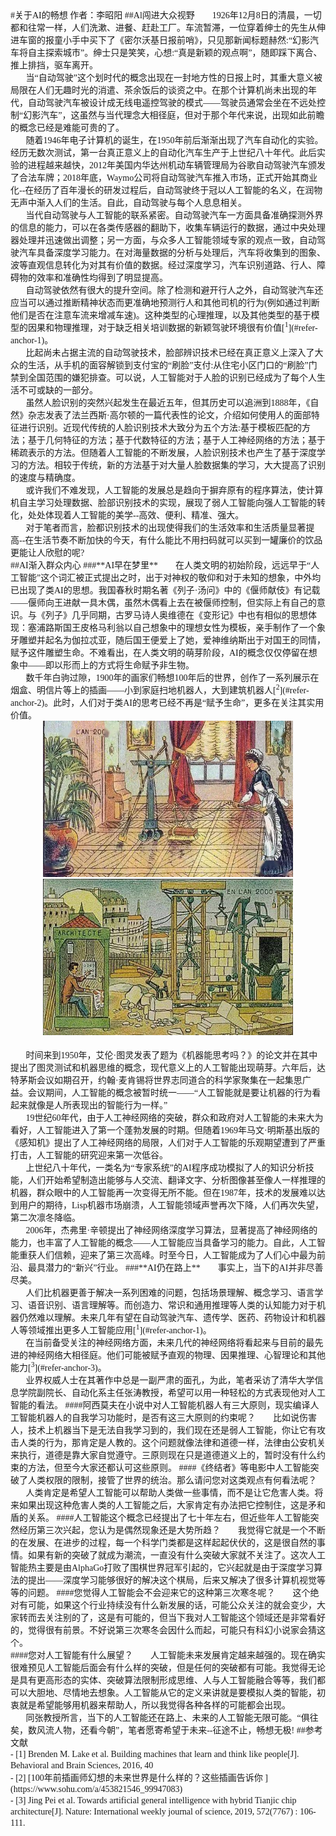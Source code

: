 <font face="宋体" >
#关于AI的畅想
作者：李昭阳
</font>
<font face="宋体" >
##Al闯进大众视野
&ensp;&ensp;&ensp;
1926年12月8日的清晨，一切都和往常一样，人们洗漱、进餐、赶赴工厂。车流暂滞，一位穿着绅士的先生从伸进车窗的报童小手中买下了《密尔沃基日报前哨》，只见那新闻标题赫然:“幻影汽车将自主探索城市”。绅士只是笑笑，心想:“真是新颖的观点啊”，随即踩下离合、推上排挡，驱车离开。
<br>
&ensp;&ensp;&ensp;
当“自动驾驶”这个划时代的概念出现在一封地方性的日报上时，其重大意义被局限在人们无趣时光的消遣、茶余饭后的谈资之中。在那个计算机尚未出现的年代，自动驾驶汽车被设计成无线电遥控驾驶的模式——驾驶员通常会坐在不远处控制“幻影汽车”，这虽然与当代理念大相径庭，但对于那个年代来说，出现如此前瞻的概念已经是难能可贵的了。
<br>
&ensp;&ensp;&ensp;
随着1946年电子计算机的诞生，在1950年前后渐渐出现了汽车自动化的实验。经历无数次测试，第一台真正意义上的自动化汽车生产于上世纪八十年代。此后实验的进程越来越快，2012年美国内华达州机动车辆管理局为谷歌自动驾驶汽车颁发了合法车牌；2018年底，Waymo公司将自动驾驶汽车推入市场，正式开始其商业化--在经历了百年漫长的研发过程后，自动驾驶终于冠以人工智能的名义，在润物无声中渐入人们的生活。自此，自动驾驶与每个人息息相关。
<br>
&ensp;&ensp;&ensp;
当代自动驾驶与人工智能的联系紧密。自动驾驶汽车一方面具备准确探测外界的信息的能力，可以在各类传感器的翻助下，收集车辆运行的数据，通过中央处理器处理并迅速做出调整；另一方面，与众多人工智能领域专家的观点一致，自动驾驶汽车具备深度学习能力。在对海量数据的分析与处理后，汽车将收集到的图象、波等直观信息转化为对其有价值的数据。经过深度学习，汽车识别道路、行人、障碍物的效率和准确性均得到了明显提高。 
<br>
&ensp;&ensp;&ensp;
自动驾驶依然有很大的提升空间。除了检测和避开行人之外，自动驾驶汽车还应当可以通过推断精神状态而更准确地预测行人和其他司机的行为(例如通过判断他们是否在注意车流来增减车速)。这种类型的心理推理，以及其他类型的基于模型的因果和物理推理，对于缺乏相关培训数据的新颖驾驶环境很有价值[<sup>1</sup>](#refer-anchor-1)。
<br>
&ensp;&ensp;&ensp;
比起尚未占据主流的自动驾驶技术，脸部辨识技术已经在真正意义上深入了大众的生活，从手机的面容解锁到支付宝的“刷脸”支付:从住宅小区门口的“刷脸”门禁到全国范围的嫌犯排查。可以说，人工智能对于人脸的识别已经成为了每个人生活不可或缺的一部分。
<br>
&ensp;&ensp;&ensp;
虽然人脸识别的突然兴起发生在最近五年，但其历史可以追洲到1888年，《自然》杂志发表了法兰西斯·高尔顿的一篇代表性的论文，介绍如何使用人的面部特征进行识别。近现代传统的人脸识别技术大致分为五个方法:基于模板匹配的方法；基于几何特征的方法；基于代数特征的方法；基于人工神经网络的方法；基于稀疏表示的方法。但随着人工智能的不断发展，人脸识别技术也产生了基于深度学习的方法。相较于传统，新的方法基于对大量人脸数据集的学习，大大提高了识别的速度与精确度。
<br>
&ensp;&ensp;&ensp;
或许我们不难发现，人工智能的发展总是趋向于摒弃原有的程序算法，使计算机自主学习处理数据、脸部识别技术的实现，展现了弱人工智能向强人工智能的转化，处处体现着人工智能的美学--高效、便利、精准、强大。
<br>
&ensp;&ensp;&ensp;
对于笔者而言，脸都识别技术的出现使得我们的生活效率和生活质量显著提高--在生活节奏不断加快的今天，有什么能比不用扫码就可以买到一罐廉价的饮品更能让人欣慰的呢?
<div STYLE="page-break-after: always;"></div>
##AI渐入群众内心
</font>
<font face="黑体">
###**AI早在梦里**
</font>
<font face="宋体">
&ensp;&ensp;&ensp;
在人类文明的初始阶段，远远早于“人工智能”这个词汇被正式提出之时，出于对神权的敬仰和对于未知的想象，中外均已出现了类AI的思想。我国春秋时期名著《列子·汤问》中的《偃师献伎》有记载——偃师向王进献一具木偶，虽然木偶看上去在被偃师控制，但实际上有自己的意识。与《列子》几乎同期，古罗马诗人奥维德在《变形记》中也有相似的思想体现：塞浦路斯国王皮格马利翁以自己想象中的理想女性为模板，亲手制作了一个象牙雕塑并起名为伽拉忒亚，随后国王便爱上了她，爱神维纳斯出于对国王的同情，赋予这件雕塑生命。不难看出，在人类文明的萌芽阶段，AI的概念仅仅停留在想象中——即以形而上的方式将生命赋予非生物。
<br>
&ensp;&ensp;&ensp;
数千年白驹过隙，1900年的画家们畅想100年后的世界，创作了一系列展示在烟盒、明信片等上的插画——小到家庭扫地机器人，大到建筑机器人[<sup>2</sup>](#refer-anchor-2)。此时，人们对于类AI的思考已经不再是“赋予生命”，更多在关注其实用价值。
</font>

<center>
<img src="./1.jpg" width = "400" height = "250" ><img src="./2.jpg" width = "400" height = "250">
</center>
<font face="宋体">
<br>
&ensp;&ensp;&ensp;
时间来到1950年，艾伦·图灵发表了题为《机器能思考吗？》的论文并在其中提出了图灵测试和机器思维的概念，现代意义上的人工智能出现萌芽。六年后，达特茅斯会议如期召开，约翰·麦肯锡将世界志同道合的科学家聚集在一起集思广益。会议期间，人工智能的概念被暂时统一——“人工智能就是要让机器的行为看起来就像是人所表现出的智能行为一样。” 
<br>
&ensp;&ensp;&ensp;
19世纪60年代，由于人工神经网络的突破，群众和政府对人工智能的未来大为看好，人工智能进入了第一个蓬勃发展的时期。但随着1969年马文·明斯基出版的《感知机》提出了人工神经网络的局限，人们对于人工智能的乐观期望遭到了严重打击，人工智能的研究迎来第一次低谷。
<br>
&ensp;&ensp;&ensp;
上世纪八十年代，一类名为“专家系统”的AI程序成功模拟了人的知识分析技能，人们开始希望制造出能够与人交流、翻译文字、分析图像甚至像人一样推理的机器，群众眼中的人工智能再一次变得无所不能。但在1987年，技术的发展难以达到用户的期待，Lisp机器市场崩溃，人工智能领域声誉再次下降，人们再次失望，第二次凛冬降临。
<br>
&ensp;&ensp;&ensp;
2006年，杰弗里·辛顿提出了神经网络深度学习算法，显著提高了神经网络的能力，也丰富了人工智能的概念——人工智能应当具备学习的能力。自此，人工智能重获人们信赖，迎来了第三次高峰。时至今日，人工智能成为了人们心中最为前沿、最具潜力的“新兴”行业。
</font>
<font face="黑体">
###**AI仍在路上**
</font>
<font face="宋体">
&ensp;&ensp;&ensp;
事实上，当下的AI并非尽善尽美。
<br>
&ensp;&ensp;&ensp;
人们比机器更善于解决一系列困难的问题，包括场景理解、概念学习、语言学习、语音识别、语言理解等。而创造力、常识和通用推理等人类的认知能力对于机器仍然难以理解。未来几年有望在自动驾驶汽车、遗传学、医药、药物设计和机器人等领域推出更多人工智能应用[<sup>1</sup>](#refer-anchor-1)。
<br>
&ensp;&ensp;&ensp;
在当前备受关注的神经网络方面，未来几代的神经网络将看起来与目前的最先进的神经网络大相径庭。他们可能被赋予直观的物理、因果推理、心智理论和其他能力[<sup>3</sup>](#refer-anchor-3)。 
<br>
&ensp;&ensp;&ensp;
业界权威人士在其著作中总是一副严肃的面孔，为此，笔者采访了清华大学信息学院副院长、自动化系主任张涛教授，希望可以用一种轻松的方式表现他对人工智能的看法。
</font>
<font face="楷体">
####阿西莫夫在小说中对人工智能机器人有三大原则，现实编译人工智能机器人的自我学习功能时，是否有这三大原则的约束呢？
</font>
<font face="宋体">
&ensp;&ensp;&ensp;
比如说伤害人，技术上机器当下是无法自我学习到的，我们现在还是弱人工智能，你让它有攻击人类的行为，那肯定是人教的。这个问题就像法律和道德一样，法律由公安机关来执行，道德是靠大家自觉遵守。三原则现在只是道德道义上的，暂时没有什么约束的方法，但至今大家还都认可这些原则。
</font> 
<font face="楷体">
####《终结者》等电影中人工智能突破了人类权限的限制，接管了世界的统治。那么请问您对这类观点有何看法呢？
</font>
<font face="宋体">
&ensp;&ensp;&ensp;
人类肯定是希望人工智能可以帮助人类做一些事情，而不是让它危害人类。将来如果出现这种危害人类的人工智能之后，大家肯定有办法把它控制住，这是矛和盾的关系。
</font>
<font face="楷体">
####人工智能这个概念已经提出了七十年左右，但近些年人工智能突然经历第三次兴起，您认为是偶然现象还是大势所趋？
</font>
<font face="宋体">
&ensp;&ensp;&ensp;
我觉得它就是一个不断的在发展、在进步的过程，每一个科学门类都是这样起起伏伏的，这是很自然的事情。如果有新的突破了就成为潮流，一直没有什么突破大家就不关注了。这次人工智能热主要是由AlphaGo打败了围棋世界冠军引起的，它兴起就是由于深度学习算法的提出——深度学习能够很好的解决这个棋局，后来又解决了很多计算机视觉等等的问题。
</font>
<font face="楷体">
####您觉得人工智能会不会迎来它的这种第三次寒冬呢？
</font>
<font face="宋体">
&ensp;&ensp;&ensp;
这个绝对有可能，如果这个行业持续没有什么新发展的话，可能公众关注的就会变少，大家转而去关注别的了，这是有可能的，但当下我对人工智能这个领域还是非常看好的，觉得很有前景。不好说第三次寒冬会因什么而起，可能只有科幻小说家会猜这个。
</font>
<div STYLE="page-break-after: always;"></div>
<font face="楷体">
####您对人工智能有什么展望？
</font>
<font face="宋体">
&ensp;&ensp;&ensp;
人工智能未来发展肯定越来越强的。现在确实很难预见人工智能后面会有什么样的突破，但是任何的突破都有可能。我觉得无论是具有更高形态的实体、突破算法限制形成思维、人与人工智能融合等等，我们都可以大胆地、尽情地去想象。人工智能从它的定义来讲就是要模拟人类的智能，初衷就是希望能够用机器来帮助人，所以我觉得各种各样的可能都会出现。

<br>
&ensp;&ensp;&ensp;
同张教授所言，当下的人工智能还在路上、未来的人工智能无限可能。“俱往矣，数风流人物，还看今朝”，笔者愿寄希望于未来--征途不止，畅想无极!
</font>
<font face="宋体">
##参考文献
<div id="refer-anchor-1"></div>
- [1] Brenden M. Lake et al. Building machines that learn and think like people[J]. Behavioral and Brain Sciences, 2016, 40

<div id="refer-anchor-2"></div>
- [2] [100年前插画师幻想的未来世界是什么样的？这些插画告诉你 ](https://www.sohu.com/a/453821546_99947083)
<div id="refer-anchor-3"></div>
- [3] Jing Pei et al. Towards artificial general intelligence with hybrid Tianjic chip architecture[J]. Nature: International weekly journal of science, 2019, 572(7767) : 106-111.
</font>